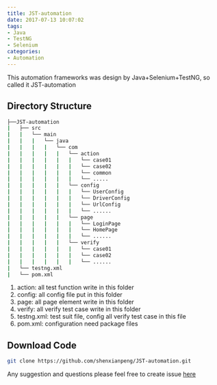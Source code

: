 ```yaml
---
title: JST-automation
date: 2017-07-13 10:07:02
tags: 
- Java
- TestNG
- Selenium
categories: 
- Automation
---
```


This automation frameworks was design by Java+Selenium+TestNG, so called it JST-automation

## Directory Structure

```bash
├──JST-automation
|   ├── src
|   |   └── main
|   |   |   └── java
|   |   |   |   └── com
|   |   |   |   |   └── action
|   |   |   |   |   |   └── case01
|   |   |   |   |   |   └── case02
|   |   |   |   |   |   └── common
|   |   |   |   |   |   └── .....
|   |   |   |   |   └── config
|   |   |   |   |   |   └── UserConfig
|   |   |   |   |   |   └── DriverConfig
|   |   |   |   |   |   └── UrlConfig
|   |   |   |   |   |   └── ......
|   |   |   |   |   └── page
|   |   |   |   |   |   └── LoginPage
|   |   |   |   |   |   └── HomePage
|   |   |   |   |   |   └── ......
|   |   |   |   |   └── verify
|   |   |   |   |   |   └── case01
|   |   |   |   |   |   └── case02
|   |   |   |   |   |   └── ......
|   └── testng.xml
|   └── pom.xml
```

1. action: all test function write in this folder
2. config: all config file put in this folder
3. page: all page element write in this folder
4. verify: all verify test case write in this folder
5. testng.xml: test suit file, config all verify test case in this file
6. pom.xml: configuration need package files

## Download Code

```bash
git clone https://github.com/shenxianpeng/JST-automation.git
```

Any suggestion and questions please feel free to create issue [here](https://github.com/shenxianpeng/JST-automation/issues)
